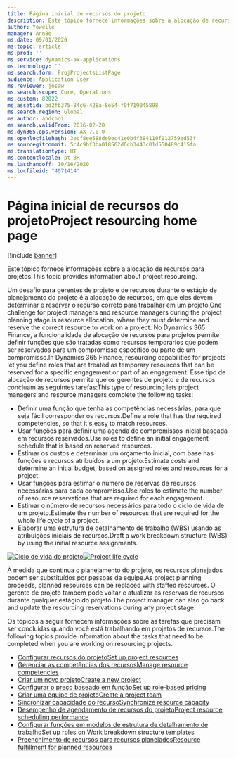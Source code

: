 ```yaml
---
title: Página inicial de recursos do projeto
description: Este tópico fornece informações sobre a alocação de recursos para projetos.
author: Yowelle
manager: AnnBe
ms.date: 09/01/2020
ms.topic: article
ms.prod: ''
ms.service: dynamics-ax-applications
ms.technology: ''
ms.search.form: ProjProjectsListPage
audience: Application User
ms.reviewer: josaw
ms.search.scope: Core, Operations
ms.custom: 82022
ms.assetid: bd2fb375-84c6-428a-8e54-f0f719045898
ms.search.region: Global
ms.author: andchoi
ms.search.validFrom: 2016-02-28
ms.dyn365.ops.version: AX 7.0.0
ms.openlocfilehash: 3ecf8ee588de9ec41e0b4f384110f912759ed53f
ms.sourcegitcommit: 5c4c9bf3ba018562d6cb3443c01d550489c415fa
ms.translationtype: HT
ms.contentlocale: pt-BR
ms.lasthandoff: 10/16/2020
ms.locfileid: "4071414"
---
```

# <a name="project-resourcing-home-page"></a><span data-ttu-id="543ea-103">Página inicial de recursos do projeto</span><span class="sxs-lookup"><span data-stu-id="543ea-103">Project resourcing home page</span></span>

[!include [banner](../includes/banner.md)]

<span data-ttu-id="543ea-104">Este tópico fornece informações sobre a alocação de recursos para projetos.</span><span class="sxs-lookup"><span data-stu-id="543ea-104">This topic provides information about project resourcing.</span></span>

<span data-ttu-id="543ea-105">Um desafio para gerentes de projeto e de recursos durante o estágio de planejamento do projeto é a alocação de recursos, em que eles devem determinar e reservar o recurso correto para trabalhar em um projeto.</span><span class="sxs-lookup"><span data-stu-id="543ea-105">One challenge for project managers and resource managers during the project planning stage is resource allocation, where they must determine and reserve the correct resource to work on a project.</span></span> <span data-ttu-id="543ea-106">No Dynamics 365 Finance, a funcionalidade de alocação de recursos para projetos permite definir funções que são tratadas como recursos temporários que podem ser reservados para um compromisso específico ou parte de um compromisso.</span><span class="sxs-lookup"><span data-stu-id="543ea-106">In Dynamics 365 Finance, resourcing capabilities for projects let you define roles that are treated as temporary resources that can be reserved for a specific engagement or part of an engagement.</span></span> <span data-ttu-id="543ea-107">Esse tipo de alocação de recursos permite que os gerentes de projeto e de recursos concluam as seguintes tarefas:</span><span class="sxs-lookup"><span data-stu-id="543ea-107">This type of resourcing lets project managers and resource managers complete the following tasks:</span></span>

- <span data-ttu-id="543ea-108">Definir uma função que tenha as competências necessárias, para que seja fácil corresponder os recursos.</span><span class="sxs-lookup"><span data-stu-id="543ea-108">Define a role that has the required competencies, so that it's easy to match resources.</span></span>
- <span data-ttu-id="543ea-109">Usar funções para definir uma agenda de compromissos inicial baseada em recursos reservados.</span><span class="sxs-lookup"><span data-stu-id="543ea-109">Use roles to define an initial engagement schedule that is based on reserved resources.</span></span>
- <span data-ttu-id="543ea-110">Estimar os custos e determinar um orçamento inicial, com base nas funções e recursos atribuídos a um projeto.</span><span class="sxs-lookup"><span data-stu-id="543ea-110">Estimate costs and determine an initial budget, based on assigned roles and resources for a project.</span></span>
- <span data-ttu-id="543ea-111">Usar funções para estimar o número de reservas de recursos necessárias para cada compromisso.</span><span class="sxs-lookup"><span data-stu-id="543ea-111">Use roles to estimate the number of resource reservations that are required for each engagement.</span></span>
- <span data-ttu-id="543ea-112">Estimar o número de recursos necessários para todo o ciclo de vida de um projeto.</span><span class="sxs-lookup"><span data-stu-id="543ea-112">Estimate the number of resources that are required for the whole life cycle of a project.</span></span>
- <span data-ttu-id="543ea-113">Elaborar uma estrutura de detalhamento de trabalho (WBS) usando as atribuições iniciais de recursos.</span><span class="sxs-lookup"><span data-stu-id="543ea-113">Draft a work breakdown structure (WBS) by using the initial resource assignments.</span></span>

<span data-ttu-id="543ea-114">[![Ciclo de vida do projeto](./media/projectresourcing02-1024x812.jpg)](./media/projectresourcing02.jpg)</span><span class="sxs-lookup"><span data-stu-id="543ea-114">[![Project life cycle](./media/projectresourcing02-1024x812.jpg)](./media/projectresourcing02.jpg)</span></span>

<span data-ttu-id="543ea-115">À medida que continua o planejamento do projeto, os recursos planejados podem ser substituídos por pessoas da equipe.</span><span class="sxs-lookup"><span data-stu-id="543ea-115">As project planning proceeds, planned resources can be replaced with staffed resources.</span></span> <span data-ttu-id="543ea-116">O gerente de projeto também pode voltar e atualizar as reservas de recursos durante qualquer estágio do projeto.</span><span class="sxs-lookup"><span data-stu-id="543ea-116">The project manager can also go back and update the resourcing reservations during any project stage.</span></span>

<span data-ttu-id="543ea-117">Os tópicos a seguir fornecem informações sobre as tarefas que precisam ser concluídas quando você está trabalhando em projetos de recursos.</span><span class="sxs-lookup"><span data-stu-id="543ea-117">The following topics provide information about the tasks that need to be completed when you are working on resourcing projects.</span></span>

- [<span data-ttu-id="543ea-118">Configurar recursos do projeto</span><span class="sxs-lookup"><span data-stu-id="543ea-118">Set up project resources</span></span>](set-up-project-resources.md)
- [<span data-ttu-id="543ea-119">Gerenciar as competências dos recursos</span><span class="sxs-lookup"><span data-stu-id="543ea-119">Manage resource competencies</span></span>](manage-resource-competencies.md)
- [<span data-ttu-id="543ea-120">Criar um novo projeto</span><span class="sxs-lookup"><span data-stu-id="543ea-120">Create a new project</span></span>](create-new-project.md)
- [<span data-ttu-id="543ea-121">Configurar o preço baseado em função</span><span class="sxs-lookup"><span data-stu-id="543ea-121">Set up role-based pricing</span></span>](set-up-role-based-pricing.md)
- [<span data-ttu-id="543ea-122">Criar uma equipe de projeto</span><span class="sxs-lookup"><span data-stu-id="543ea-122">Create a project team</span></span>](create-project-team.md)
- [<span data-ttu-id="543ea-123">Sincronizar capacidade do recurso</span><span class="sxs-lookup"><span data-stu-id="543ea-123">Synchronize resource capacity</span></span>](synchronize-resource-capacity.md)
- [<span data-ttu-id="543ea-124">Desempenho de agendamento de recursos do projeto</span><span class="sxs-lookup"><span data-stu-id="543ea-124">Project resource scheduling performance</span></span>](project-scheduling-performance.md)
- [<span data-ttu-id="543ea-125">Configurar funções em modelos de estrutura de detalhamento de trabalho</span><span class="sxs-lookup"><span data-stu-id="543ea-125">Set up roles on Work breakdown structure templates</span></span>](set-up-roles-wbs-template.md)
- [<span data-ttu-id="543ea-126">Preenchimento de recursos para recursos planejados</span><span class="sxs-lookup"><span data-stu-id="543ea-126">Resource fulfillment for planned resources</span></span>](resource-fulfillment-planned-resources.md)
